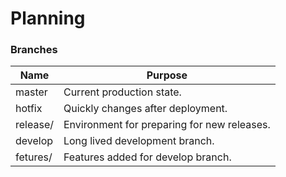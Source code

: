# Planning

### Branches

| Name     | Purpose                                     |
| -------- | ------------------------------------------- |
| master   | Current production state.                   |
| hotfix   | Quickly changes after deployment.           |
| release/ | Environment for preparing for new releases. |
| develop  | Long lived development branch.              |
| fetures/ | Features added for develop branch.          |
